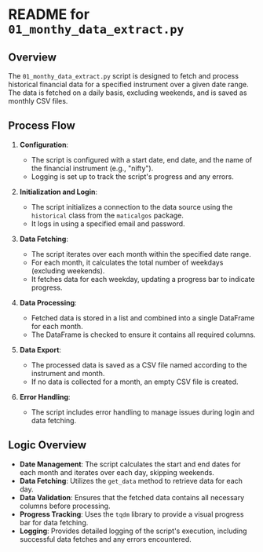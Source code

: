 # README for `01_monthy_data_extract.py`

## Overview

The `01_monthy_data_extract.py` script is designed to fetch and process historical financial data for a specified instrument over a given date range. The data is fetched on a daily basis, excluding weekends, and is saved as monthly CSV files.

## Process Flow

1. **Configuration**:
   - The script is configured with a start date, end date, and the name of the financial instrument (e.g., "nifty").
   - Logging is set up to track the script's progress and any errors.

2. **Initialization and Login**:
   - The script initializes a connection to the data source using the `historical` class from the `maticalgos` package.
   - It logs in using a specified email and password.

3. **Data Fetching**:
   - The script iterates over each month within the specified date range.
   - For each month, it calculates the total number of weekdays (excluding weekends).
   - It fetches data for each weekday, updating a progress bar to indicate progress.

4. **Data Processing**:
   - Fetched data is stored in a list and combined into a single DataFrame for each month.
   - The DataFrame is checked to ensure it contains all required columns.

5. **Data Export**:
   - The processed data is saved as a CSV file named according to the instrument and month.
   - If no data is collected for a month, an empty CSV file is created.

6. **Error Handling**:
   - The script includes error handling to manage issues during login and data fetching.

## Logic Overview

- **Date Management**: The script calculates the start and end dates for each month and iterates over each day, skipping weekends.
- **Data Fetching**: Utilizes the `get_data` method to retrieve data for each day.
- **Data Validation**: Ensures that the fetched data contains all necessary columns before processing.
- **Progress Tracking**: Uses the `tqdm` library to provide a visual progress bar for data fetching.
- **Logging**: Provides detailed logging of the script's execution, including successful data fetches and any errors encountered. 
